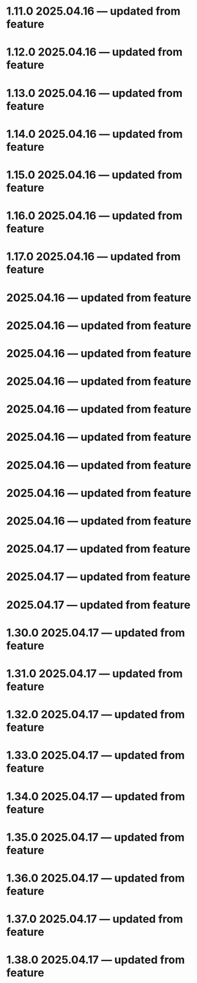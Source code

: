 
1.11.0 2025.04.16 — updated from feature
===
1.12.0 2025.04.16 — updated from feature
===
1.13.0 2025.04.16 — updated from feature
===
1.14.0 2025.04.16 — updated from feature
===
1.15.0 2025.04.16 — updated from feature
===
1.16.0 2025.04.16 — updated from feature
===
1.17.0 2025.04.16 — updated from feature
===
 2025.04.16 — updated from feature
===
 2025.04.16 — updated from feature
===
 2025.04.16 — updated from feature
===
 2025.04.16 — updated from feature
===
 2025.04.16 — updated from feature
===
 2025.04.16 — updated from feature
===
 2025.04.16 — updated from feature
===
 2025.04.16 — updated from feature
===
 2025.04.16 — updated from feature
===
 2025.04.17 — updated from feature
===
 2025.04.17 — updated from feature
===
 2025.04.17 — updated from feature
===
1.30.0 2025.04.17 — updated from feature
===
1.31.0 2025.04.17 — updated from feature
===
1.32.0 2025.04.17 — updated from feature
===
1.33.0 2025.04.17 — updated from feature
===
1.34.0 2025.04.17 — updated from feature
===
1.35.0 2025.04.17 — updated from feature
===
1.36.0 2025.04.17 — updated from feature
===
1.37.0 2025.04.17 — updated from feature
===
1.38.0 2025.04.17 — updated from feature
===
